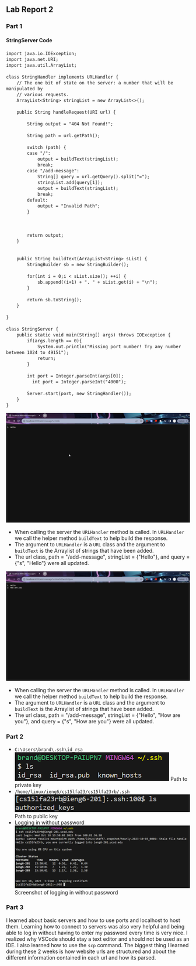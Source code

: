 ## Lab Report 2

### Part 1

#### StringServer Code
```
import java.io.IOException;
import java.net.URI;
import java.util.ArrayList;

class StringHandler implements URLHandler {
	// The one bit of state on the server: a number that will be manipulated by
	// various requests.
	ArrayList<String> stringList = new ArrayList<>();

	public String handleRequest(URI url) {
		
		String output = "404 Not Found!";
		
		String path = url.getPath();
		
		switch (path) {
		case "/":
			output = buildText(stringList);
			break;
		case "/add-message":
			String[] query = url.getQuery().split("=");
			stringList.add(query[1]);
			output = buildText(stringList);
			break;
		default:
			output = "Invalid Path";
		}
		
		
		
		return output;
	}
	
	
	public String buildText(ArrayList<String> sList) {
		StringBuilder sb = new StringBuilder();
		
		for(int i = 0;i < sList.size(); ++i) {
			sb.append((i+1) + ". " + sList.get(i) + "\n");
		}
		
		return sb.toString();
	}
	
}

class StringServer {
    public static void main(String[] args) throws IOException {
        if(args.length == 0){
            System.out.println("Missing port number! Try any number between 1024 to 49151");
            return;
        }

        int port = Integer.parseInt(args[0]);
    	  int port = Integer.parseInt("4000");

        Server.start(port, new StringHandler());
    }
}
```

![Hello](/LabReport2Assets/Hello.png)
* When calling the server the `URLHandler` method is called. In `URLHandler` we call the helper method `buildText` to help build the response.
* The argument to `URLHandler` is a `URL` class and the argument to `buildText` is the Arraylist of strings that have been added.
* The url class, path = "/add-message", stringList = {"Hello"}, and query = {"s", "Hello"} were all updated.



![Howareyou](LabReport2Assets/How-are-you.png)
* When calling the server the `URLHandler` method is called. In `URLHandler` we call the helper method `buildText` to help build the response.
* The argument to `URLHandler` is a `URL` class and the argument to `buildText` is the Arraylist of strings that have been added.
* The url class, path = "/add-message", stringList = {"Hello", "How are you"}, and query = {"s", "How are you"} were all updated.

### Part 2

* ```C:\Users\brand\.ssh\id_rsa``` \
  ![Private Key](/LabReport2Assets/Private-Key.png)
  Path to private key
* ```/home/linux/ieng6/cs15lfa23/cs15lfa23rb/.ssh``` \
  ![Public Key](/LabReport2Assets/Public-Key.png)
  Path to public key
* Logging in without password
  ![SSH no pwd](/LabReport2Assets/SSH.png)
  Screenshot of logging in without password


### Part 3
  I learned about basic servers and how to use ports and localhost to host them. Learning how to connect to servers was also very helpful and being able to log in without having to enter my password every time is very nice. I realized why VSCode should stay a text editor and should not be used as an IDE. I also learned how to use the ```scp``` command. The biggest thing I learned during these 2 weeks is how website urls are structured and about the different information contained in each url and how its parsed.
  
  

